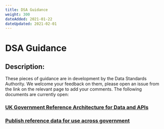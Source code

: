 ```yaml
---
title: DSA Guidance
weight: 300
dateAdded: 2021-01-22
dateUpdated: 2021-02-01
---
```


# DSA Guidance

## Description:
These pieces of guidance are in development by the Data Standards Authority. We welcome your feedback on them, please open an issue from the link on the relevant page to add your comments. The following documents are currently open:

### [UK Government Reference Architecture for Data and APIs](referencearchitecture/)
### [Publish reference data for use across government](referencedata/)
